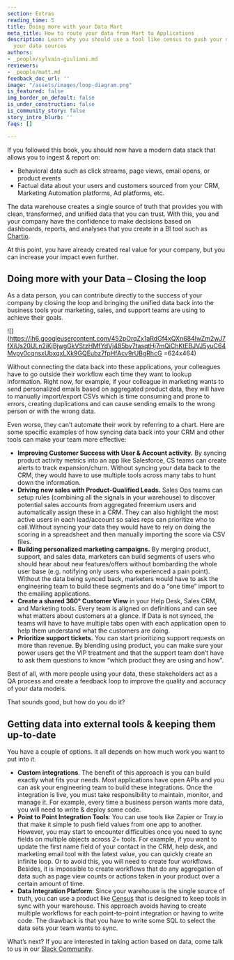 ```yaml
---
section: Extras
reading_time: 5
title: Doing more with your Data Mart
meta_title: How to route your data from Mart to Applications
description: Learn why you should use a tool like census to push your data back to
  your data sources
authors:
- _people/sylvain-giuliani.md
reviewers:
- _people/matt.md
feedback_doc_url: ''
image: "/assets/images/loop-diagram.png"
is_featured: false
img_border_on_default: false
is_under_construction: false
is_community_story: false
story_intro_blurb: ''
faqs: []

---
```

If you followed this book, you should now have a modern data stack that allows you to ingest & report on:

* Behavioral data such as click streams, page views, email opens, or product events
* Factual data about your users and customers sourced from your CRM, Marketing Automation platforms, Ad platforms, etc.

The data warehouse creates a single source of truth that provides you with clean, transformed, and unified data that you can trust. With this, you and your company have the confidence to make decisions based on dashboards, reports, and analyses that you create in a BI tool such as [Chartio](https://chartio.com/).

At this point, you have already created real value for your company, but you can increase your impact even further.

## **Doing more with your Data – Closing the loop**

As a data person, you can contribute directly to the success of your company by closing the loop and bringing the unified data back into the business tools your marketing, sales, and support teams are using to achieve their goals. 

![](https://lh6.googleusercontent.com/452pOrqZx1aRdGf4xQXn684lwZm2wJ7fXiUs20ULn2iKjBjwgGkVStzHMfYdVj485bv7tasqtHj7mQiChKtEBJVJ5yuC64Mvpy0cqnsxUbxqxLXk9GQEubz7fpHfAcv9rUBgRhcG =624x464)

Without connecting the data back into these applications, your colleagues have to go outside their workflow each time they want to lookup information. Right now, for example, if your colleague in marketing wants to send personalized emails based on aggregated product data, they will have to manually import/export CSVs which is time consuming and prone to errors, creating duplications and can cause sending emails to the wrong person or with the wrong data.

Even worse, they can’t automate their work by referring to a chart. Here are some specific examples of how syncing data back into your CRM and other tools can make your team more effective:

* **Improving Customer Success with User & Account activity.** By syncing product activity metrics into an app like Salesforce, CS teams can create alerts to track expansion/churn. Without syncing your data back to the CRM, they would have to use multiple tools across many tabs to hunt down the information.
* **Driving new sales with Product-Qualified Leads.** Sales Ops teams can setup rules (combining all the signals in your warehouse) to discover potential sales accounts from aggregated freemium users and automatically assign these in a CRM. They can also highlight the most active users in each lead/account so sales reps can prioritize who to call.Without syncing your data they would have to rely on doing the scoring in a spreadsheet and then manually importing the score via CSV files.
* **Building personalized marketing campaigns.** By merging product, support, and sales data, marketers can build segments of users who should hear about new features/offers without bombarding the whole user base (e.g. notifying only users who experienced a pain point). Without the data being synced back, marketers would have to ask the engineering team to build these segments and do a “one time” import to the emailing applications.
* **Create a shared 360° Customer View** in your Help Desk, Sales CRM, and Marketing tools. Every team is aligned on definitions and can see what matters about customers at a glance. If Data is not synced, the teams will have to have multiple tabs open with each application open to help them understand what the customers are doing.
* **Prioritize support tickets.** You can start prioritizing support requests on more than revenue. By blending using product, you can make sure your power users get the VIP treatment and that the support team don’t have to ask them questions to know “which product they are using and how”.

Best of all, with more people using your data, these stakeholders act as a QA process and create a feedback loop to improve the quality and accuracy of your data models.

That sounds good, but how do you do it?

## **Getting data into external tools & keeping them up-to-date**

You have a couple of options. It all depends on how much work you want to put into it.

* **Custom integrations**. The benefit of this approach is you can build exactly what fits your needs. Most applications have open APIs and you can ask your engineering team to build these integrations. Once the integration is live, you must take responsibility to maintain, monitor, and manage it. For example, every time a business person wants more data, you will need to write & deploy some code.
* **Point to Point Integration Tools**: You can use tools like Zapier or Tray.io that make it simple to push field values from one app to another. However, you may start to encounter difficulties once you need to sync fields on multiple objects across 2+ tools. For example, if you want to update the first name field of your contact in the CRM, help desk, and marketing email tool with the latest value, you can quickly create an infinite loop. Or to avoid this, you will need to create four workflows. Besides, it is impossible to create workflows that do any aggregation of data such as page view counts or actions taken in your product over a certain amount of time.
* **Data Integration Platform**: Since your warehouse is the single source of truth, you can use a product like [Census](https://www.getcensus.com/) that is designed to keep tools in sync with your warehouse. This approach avoids having to create multiple workflows for each point-to-point integration or having to write code. The drawback is that you have to write some SQL to select the data sets your team wants to sync.

What’s next? If you are interested in taking action based on data, come talk to us in our [Slack Community](https://join.slack.com/t/thedataschool/shared_invite/enQtNjAyMTM1MTk1MzQ4LWY4YWI1YzBkOTAwZmQ4Y2Q4N2U4MWE1Njg3OWJhNmU2NGRiYTI0MDEzMmQ1MzllMTczMGFhMTEwZTBlYmQxYjY).
